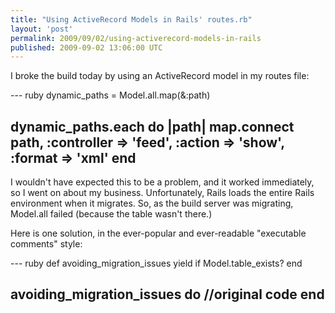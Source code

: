 ```yaml
---
title: "Using ActiveRecord Models in Rails' routes.rb"
layout: 'post'
permalink: 2009/09/02/using-activerecord-models-in-rails
published: 2009-09-02 13:06:00 UTC
---
```

I broke the build today by using an ActiveRecord model in my routes file:

--- ruby
dynamic_paths = Model.all.map(&amp;:path)

dynamic_paths.each do |path|
  map.connect path, :controller =&gt; 'feed', :action =&gt; 'show', :format =&gt; 'xml'
end
---

I wouldn't have expected this to be a problem, and it worked immediately, so I went on about my business. Unfortunately, Rails loads the entire Rails environment when it migrates. So, as the build server was migrating, Model.all failed (because the table wasn't there.)

Here is one solution, in the ever-popular and ever-readable &quot;executable comments&quot; style:

--- ruby
def avoiding_migration_issues
   yield if Model.table_exists?
end

avoiding_migration_issues do
  //original code
end
---
